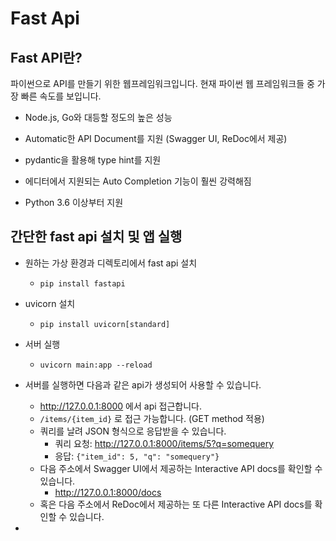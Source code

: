 # Fast Api

## Fast API란?

파이썬으로 API를 만들기 위한 웹프레임워크입니다. 현재 파이썬 웹 프레임워크들 중 가장 빠른 속도를 보입니다.

* Node.js, Go와 대등할 정도의 높은 성능
* Automatic한 API Document를 지원 (Swagger UI, ReDoc에서 제공)
* pydantic을 활용해 type hint를 지원
* 에디터에서 지원되는 Auto Completion 기능이 훨씬 강력해짐

* Python 3.6 이상부터 지원



## 간단한 fast api 설치 및 앱 실행

* 원하는 가상 환경과 디렉토리에서 fast api 설치

  * `pip install fastapi`

* uvicorn 설치

  * `pip install uvicorn[standard]`

* 서버 실행

  * `uvicorn main:app --reload`

* 서버를 실행하면 다음과 같은 api가 생성되어 사용할 수 있습니다.

  * http://127.0.0.1:8000 에서 api 접근합니다.
  * `/items/{item_id}` 로 접근 가능합니다. (GET method 적용)
  * 쿼리를 날려 JSON 형식으로 응답받을 수 있습니다.
    * 쿼리 요청: http://127.0.0.1:8000/items/5?q=somequery
    * 응답: `{"item_id": 5, "q": "somequery"}`
  * 다음 주소에서 Swagger UI에서 제공하는 Interactive API docs를 확인할 수 있습니다.
    * http://127.0.0.1:8000/docs 
  * 혹은 다음 주소에서 ReDoc에서 제공하는 또 다른 Interactive API docs를 확인할 수 있습니다.
* 